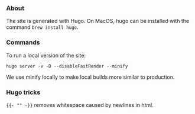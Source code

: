 ### About
The site is generated with Hugo.
On MacOS, hugo can be installed with the command `brew install hugo`.

### Commands
To run a local version of the site:
```
hugo server -v -D --disableFastRender --minify
```
We use minify locally to make local builds more similar to production.

### Hugo tricks
`{{- "" -}}` removes whitespace caused by newlines in html.
